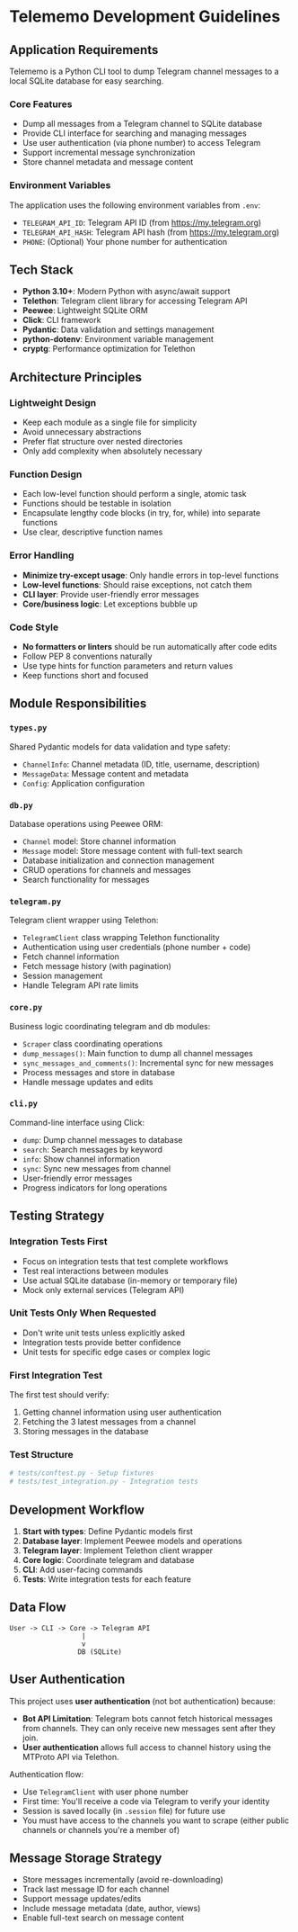 # Telememo Development Guidelines

## Application Requirements

Telememo is a Python CLI tool to dump Telegram channel messages to a local SQLite database for easy searching.

### Core Features
- Dump all messages from a Telegram channel to SQLite database
- Provide CLI interface for searching and managing messages
- Use user authentication (via phone number) to access Telegram
- Support incremental message synchronization
- Store channel metadata and message content

### Environment Variables
The application uses the following environment variables from `.env`:
- `TELEGRAM_API_ID`: Telegram API ID (from https://my.telegram.org)
- `TELEGRAM_API_HASH`: Telegram API hash (from https://my.telegram.org)
- `PHONE`: (Optional) Your phone number for authentication

## Tech Stack

- **Python 3.10+**: Modern Python with async/await support
- **Telethon**: Telegram client library for accessing Telegram API
- **Peewee**: Lightweight SQLite ORM
- **Click**: CLI framework
- **Pydantic**: Data validation and settings management
- **python-dotenv**: Environment variable management
- **cryptg**: Performance optimization for Telethon

## Architecture Principles

### Lightweight Design
- Keep each module as a single file for simplicity
- Avoid unnecessary abstractions
- Prefer flat structure over nested directories
- Only add complexity when absolutely necessary

### Function Design
- Each low-level function should perform a single, atomic task
- Functions should be testable in isolation
- Encapsulate lengthy code blocks (in try, for, while) into separate functions
- Use clear, descriptive function names

### Error Handling
- **Minimize try-except usage**: Only handle errors in top-level functions
- **Low-level functions**: Should raise exceptions, not catch them
- **CLI layer**: Provide user-friendly error messages
- **Core/business logic**: Let exceptions bubble up

### Code Style
- **No formatters or linters** should be run automatically after code edits
- Follow PEP 8 conventions naturally
- Use type hints for function parameters and return values
- Keep functions short and focused

## Module Responsibilities

### `types.py`
Shared Pydantic models for data validation and type safety:
- `ChannelInfo`: Channel metadata (ID, title, username, description)
- `MessageData`: Message content and metadata
- `Config`: Application configuration

### `db.py`
Database operations using Peewee ORM:
- `Channel` model: Store channel information
- `Message` model: Store message content with full-text search
- Database initialization and connection management
- CRUD operations for channels and messages
- Search functionality for messages

### `telegram.py`
Telegram client wrapper using Telethon:
- `TelegramClient` class wrapping Telethon functionality
- Authentication using user credentials (phone number + code)
- Fetch channel information
- Fetch message history (with pagination)
- Session management
- Handle Telegram API rate limits

### `core.py`
Business logic coordinating telegram and db modules:
- `Scraper` class coordinating operations
- `dump_messages()`: Main function to dump all channel messages
- `sync_messages_and_comments()`: Incremental sync for new messages
- Process messages and store in database
- Handle message updates and edits

### `cli.py`
Command-line interface using Click:
- `dump`: Dump channel messages to database
- `search`: Search messages by keyword
- `info`: Show channel information
- `sync`: Sync new messages from channel
- User-friendly error messages
- Progress indicators for long operations

## Testing Strategy

### Integration Tests First
- Focus on integration tests that test complete workflows
- Test real interactions between modules
- Use actual SQLite database (in-memory or temporary file)
- Mock only external services (Telegram API)

### Unit Tests Only When Requested
- Don't write unit tests unless explicitly asked
- Integration tests provide better confidence
- Unit tests for specific edge cases or complex logic

### First Integration Test
The first test should verify:
1. Getting channel information using user authentication
2. Fetching the 3 latest messages from a channel
3. Storing messages in the database

### Test Structure
```python
# tests/conftest.py - Setup fixtures
# tests/test_integration.py - Integration tests
```

## Development Workflow

1. **Start with types**: Define Pydantic models first
2. **Database layer**: Implement Peewee models and operations
3. **Telegram layer**: Implement Telethon client wrapper
4. **Core logic**: Coordinate telegram and database
5. **CLI**: Add user-facing commands
6. **Tests**: Write integration tests for each feature

## Data Flow

```
User -> CLI -> Core -> Telegram API
                  |
                  v
                 DB (SQLite)
```

## User Authentication

This project uses **user authentication** (not bot authentication) because:
- **Bot API Limitation**: Telegram bots cannot fetch historical messages from channels. They can only receive new messages sent after they join.
- **User authentication** allows full access to channel history using the MTProto API via Telethon.

Authentication flow:
- Use `TelegramClient` with user phone number
- First time: You'll receive a code via Telegram to verify your identity
- Session is saved locally (in `.session` file) for future use
- You must have access to the channels you want to scrape (either public channels or channels you're a member of)

## Message Storage Strategy

- Store messages incrementally (avoid re-downloading)
- Track last message ID for each channel
- Support message updates/edits
- Include message metadata (date, author, views)
- Enable full-text search on message content
